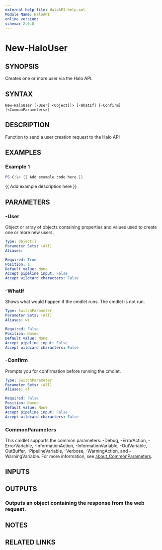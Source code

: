 ```yaml
---
external help file: HaloAPI-help.xml
Module Name: HaloAPI
online version:
schema: 2.0.0
---
```


# New-HaloUser

## SYNOPSIS
Creates one or more user via the Halo API.

## SYNTAX

```
New-HaloUser [-User] <Object[]> [-WhatIf] [-Confirm] [<CommonParameters>]
```

## DESCRIPTION
Function to send a user creation request to the Halo API

## EXAMPLES

### Example 1
```powershell
PS C:\> {{ Add example code here }}
```

{{ Add example description here }}

## PARAMETERS

### -User
Object or array of objects containing properties and values used to create one or more new users.

```yaml
Type: Object[]
Parameter Sets: (All)
Aliases:

Required: True
Position: 1
Default value: None
Accept pipeline input: False
Accept wildcard characters: False
```

### -WhatIf
Shows what would happen if the cmdlet runs.
The cmdlet is not run.

```yaml
Type: SwitchParameter
Parameter Sets: (All)
Aliases: wi

Required: False
Position: Named
Default value: None
Accept pipeline input: False
Accept wildcard characters: False
```

### -Confirm
Prompts you for confirmation before running the cmdlet.

```yaml
Type: SwitchParameter
Parameter Sets: (All)
Aliases: cf

Required: False
Position: Named
Default value: None
Accept pipeline input: False
Accept wildcard characters: False
```

### CommonParameters
This cmdlet supports the common parameters: -Debug, -ErrorAction, -ErrorVariable, -InformationAction, -InformationVariable, -OutVariable, -OutBuffer, -PipelineVariable, -Verbose, -WarningAction, and -WarningVariable. For more information, see [about_CommonParameters](http://go.microsoft.com/fwlink/?LinkID=113216).

## INPUTS

## OUTPUTS

### Outputs an object containing the response from the web request.
## NOTES

## RELATED LINKS
